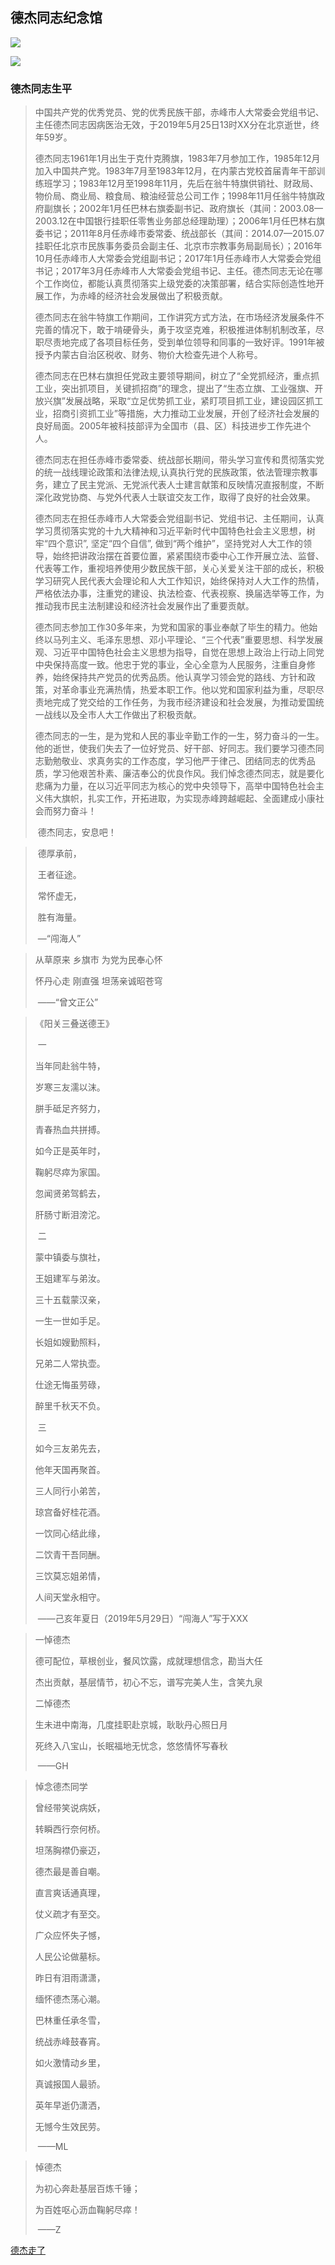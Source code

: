 ## 德杰同志纪念馆

![](讣告蒙古文.JPG)

![](讣告汉文.JPG)

### 德杰同志生平

> ​	中国共产党的优秀党员、党的优秀民族干部，赤峰市人大常委会党组书记、主任德杰同志因病医治无效，于2019年5月25日13时XX分在北京逝世，终年59岁。
>
> ​	德杰同志1961年1月出生于克什克腾旗，1983年7月参加工作，1985年12月加入中国共产党。1983年7月至1983年12月，在内蒙古党校首届青年干部训练班学习；1983年12月至1998年11月，先后在翁牛特旗供销社、财政局、物价局、商业局、粮食局、粮油经营总公司工作；1998年11月任翁牛特旗政府副旗长；2002年1月任巴林右旗委副书记、政府旗长（其间：2003.08—2003.12在中国银行挂职任零售业务部总经理助理）；2006年1月任巴林右旗委书记；2011年8月任赤峰市委常委、统战部长（其间：2014.07—2015.07挂职任北京市民族事务委员会副主任、北京市宗教事务局副局长）；2016年10月任赤峰市人大常委会党组副书记；2017年1月任赤峰市人大常委会党组书记；2017年3月任赤峰市人大常委会党组书记、主任。德杰同志无论在哪个工作岗位，都能认真贯彻落实上级党委的决策部署，结合实际创造性地开展工作，为赤峰的经济社会发展做出了积极贡献。
>
> ​	德杰同志在翁牛特旗工作期间，工作讲究方式方法，在市场经济发展条件不完善的情况下，敢于啃硬骨头，勇于攻坚克难，积极推进体制机制改革，尽职尽责地完成了各项目标任务，受到单位领导和同事的一致好评。1991年被授予内蒙古自治区税收、财务、物价大检查先进个人称号。
>
> ​	德杰同志在巴林右旗担任党政主要领导期间，树立了“全党抓经济，重点抓工业，突出抓项目，关键抓招商”的理念，提出了“生态立旗、工业强旗、开放兴旗”发展战略，采取“立足优势抓工业，紧盯项目抓工业，建设园区抓工业，招商引资抓工业”等措施，大力推动工业发展，开创了经济社会发展的良好局面。2005年被科技部评为全国市（县、区）科技进步工作先进个人。
>
> ​	德杰同志在担任赤峰市委常委、统战部长期间，带头学习宣传和贯彻落实党的统一战线理论政策和法律法规,认真执行党的民族政策，依法管理宗教事务，建立了民主党派、无党派代表人士建言献策和反映情况直报制度，不断深化政党协商、与党外代表人士联谊交友工作，取得了良好的社会效果。
>
> ​	德杰同志在担任赤峰市人大常委会党组副书记、党组书记、主任期间，认真学习贯彻落实党的十九大精神和习近平新时代中国特色社会主义思想，树牢“四个意识”, 坚定“四个自信”, 做到“两个维护”，坚持党对人大工作的领导，始终把讲政治摆在首要位置，紧紧围绕市委中心工作开展立法、监督、代表等工作，重视培养使用少数民族干部，关心关爱关注干部的成长，积极学习研究人民代表大会理论和人大工作知识，始终保持对人大工作的热情，严格依法办事，注重党的建设、执法检查、代表视察、换届选举等工作，为推动我市民主法制建设和经济社会发展作出了重要贡献。
>
> ​	德杰同志参加工作30多年来，为党和国家的事业奉献了毕生的精力。他始终以马列主义、毛泽东思想、邓小平理论、“三个代表”重要思想、科学发展观、习近平中国特色社会主义思想为指导，自觉在思想上政治上行动上同党中央保持高度一致。他忠于党的事业，全心全意为人民服务，注重自身修养，始终保持共产党员的优秀品质。他认真学习领会党的路线、方针和政策，对革命事业充满热情，热爱本职工作。他以党和国家利益为重，尽职尽责地完成了党交给的工作任务，为我市经济建设和社会发展，为推动爱国统一战线以及全市人大工作做出了积极贡献。
>
> ​	德杰同志的一生，是为党和人民的事业辛勤工作的一生，努力奋斗的一生。他的逝世，使我们失去了一位好党员、好干部、好同志。我们要学习德杰同志勤勉敬业、求真务实的工作态度，学习他严于律己、团结同志的优秀品质，学习他艰苦朴素、廉洁奉公的优良作风。我们悼念德杰同志，就是要化悲痛为力量，在以习近平同志为核心的党中央领导下，高举中国特色社会主义伟大旗帜，扎实工作，开拓进取，为实现赤峰跨越崛起、全面建成小康社会而努力奋斗！
>
> ​	德杰同志，安息吧！

> ​	德厚承前，
>
> ​        王者征途。
>
> ​        常怀虚无，
>
> ​        胜有海量。
>
> ​			—“闯海人”

> 从草原来 乡旗市 为党为民奉心怀
>
> 怀丹心走 刚直强 坦荡亲诚昭苍穹
>
> ​					——“曾文正公”

> 《阳关三叠送德王》
>
> ​	一
>
> 当年同赴翁牛特，
>
> 岁寒三友濡以沫。
>
> 胼手砥足齐努力，
>
> 青春热血共拼搏。
>
> 
>
> 如今正是英年时，
>
> 鞠躬尽瘁为家国。
>
> 忽闻贤弟驾鹤去，
>
> 肝肠寸断泪滂沱。
>
> 
>
> ​	二
>
> 蒙中镇委与旗社，
>
> 王姐建军与弟汝。
>
> 三十五载蒙汉亲，
>
> 一生一世如手足。
>
> 
>
> 长姐如嫂勤照料，
>
> 兄弟二人常执壶。
>
> 仕途无悔虽劳碌，
>
> 醉里千秋天不负。
>
> 
>
> ​	三
>
> 如今三友弟先去，
>
> 他年天国再聚首。
>
> 三人同行小弟苦，
>
> 琼宫备好桂花酒。
>
> 
>
> 一饮同心结此缘，
>
> 二饮青干吾同酬。
>
> 三饮莫忘姐弟情，
>
> 人间天堂永相守。
>
> ​	――己亥年夏日（2019年5月29日）“闯海人”写于XXX

> 一悼德杰
>
> 德可配位，草根创业，餐风饮露，成就理想信念，勘当大任
>
> 杰出贡献，基层情节，初心不忘，谱写完美人生，含笑九泉
>
> 二悼德杰
>
> 生未进中南海，几度挂职赴京城，耿耿丹心照日月
>
> 死终入八宝山，长眠福地无忧念，悠悠情怀写春秋
>
> ​										——GH

> 悼念德杰同学
>
> 曾经带笑说病妖，
>
> 转瞬西行奈何桥。
>
> 坦荡胸襟仍豪迈，
>
> 德杰最是善自嘲。
>
> 直言爽话通真理，
>
> 仗义疏才有至交。
>
> 广众应怀失子憾，
>
> 人民公论做墓标。
>
> 
>
> 昨日有泪雨潇潇，
>
> 缅怀德杰荡心潮。
>
> 巴林重任承冬雪，
>
> 统战赤峰鼓春宵。
>
> 如火激情动乡里，
>
> 真诚报国人最骄。
>
> 英年早逝仍潇洒，
>
> 无憾今生效民劳。
>
> ​		——ML

> 悼德杰
>
> 为初心奔赴基层百炼千锤；
>
> 为百姓呕心沥血鞠躬尽瘁！
>
> ​		——Z

[德杰走了](http://blog.sina.com.cn/s/blog_17c41efb00102z4hp.html)

